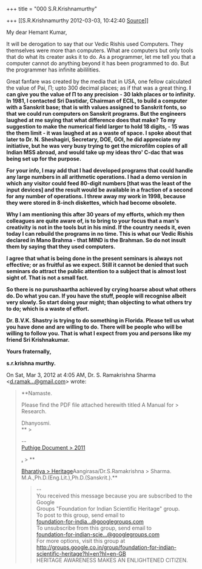 +++
title = "000 S.R.Krishnamurthy"

+++
[[S.R.Krishnamurthy	2012-03-03, 10:42:40 [Source](https://groups.google.com/g/bvparishat/c/EmjUV0ILb6Q)]]



My dear Hemant Kumar,



It will be derogation to say that our Vedic Rishis used Computers. They themselves were more than computers. What are computers but only tools that do what its creater asks it to do. As a programmer, let me tell you that a computer cannot do anything beyond it has been programmed to do. But the programmer has infinite abililities.



Great fanfare was created by the media that in USA, one fellow calculated the value of Pai, Π; upto 300 decimal places; as if that was a great thing. **I can give you the value of Π to any precision - 30 lakh places or to infinity. In 1981, I contacted ****Sri D****astidar, Chairman of ECIL, to build a computer with a Sanskrit base; that is with values assigned to Sanskrit fonts, so that we could run computers on Sanskrit programs. But the engineers laughed at me saying that what difference does that make? To my suggestion to make the numerical field larger to hold 18 digits, - 15 was the them limit - it was laughed at as a waste of space. I spoke about that later to Dr. N. Sheshagiri, Secretary, DOE, GOI, he did appreciate my initiative, but he was very busy trying to get the microfilm copies of all Indian MSS abroad, and would take up my ideas thro' C-dac that was being set up for the purpose.**

**For your info, I may add that I had developed programs that could handle any large numbers in all arithmetic operations. I had a demo version in which any visitor could feed 80-digit numbers \[that was the least of the input devices\] and the result would be available in a fraction of a second for any number of operations. I threw away my work in 1998, because they were stored in 8-inch diskettes, which had become obsolete.**



**Why I am mentioning this after 30 years of my efforts, which my then colleagues are quite aware of, is to bring to your focus that a man's creativity is not in the tools but in his mind. If the country needs it, even today I can rebuild the programs in no time. This is what our Vedic Rishis declared in Mano Brahma - that MIND is the Brahman. So do not insult them by saying that they used computers.**



**I agree that what is being done in the present seminars is always not effective; or as fruitful as we expect. Still it cannot be denied that such seminars do attract the public attention to a subject that is almost lost sight of. That is not a small fact.**



**So there is no purushaartha achieved by crying hoarse about what others do. Do what you can. If you have the stuff, people will recognise albeit very slowly. So start doing your might; than objecting to what others try to do; which is a waste of effort.**



**Dr. B.V.K. Shastry is trying to do something in Florida. Please tell us what you have done and are willing to do. There will be people who will be willing to follow you. That is what I expect from you and persons like my friend Sri Krishnakumar.**



**Yours fraternally,**

**s.r.krishna murthy.**



On Sat, Mar 3, 2012 at 4:05 AM, Dr. S. Ramakrishna Sharma \<[d.ramak...@gmail.com]()\> wrote:  

> **Namaste.  
>   
> Please find the PDF file attached herewith titled A Manual for > Research.  
>   
> Dhanyosmi.  
> ** >
>   
> --  
> [Puthige Document > 2011](http://www.scribd.com/doc/47565765/Puthige-Document-2011)  
>   
> [.](http://www.scribd.com/doc/47565765/Puthige-Document-2011) >
> **  
>   
> [Bharatiya > Heritage](https://sites.google.com/site/bharatiyaheritage/home/awake-oh-bharatiya)Aangirasa/Dr.S.Ramakrishna > Sharma. M.A.,Ph.D.(Eng.Lit.),Ph.D.(Sanskrit.).**  
> > --  
> You received this message because you are subscribed to the Google  
> Groups "Foundation for Indian Scientific Heritage" group.  
> To post to this group, send email to  
> [foundation-for-india...@googlegroups.com]()  
> To unsubscribe from this group, send email to  
> [foundation-for-indian-scie...@googlegroups.com]()  
> For more options, visit this group at  
> <http://groups.google.co.in/group/foundation-for-indian-scientific-heritage?hl=en?hl=en-GB>  
> HERITAGE AWARENESS MAKES AN ENLIGHTENED CITIZEN.

  


